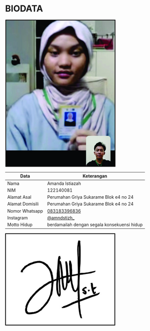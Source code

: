 # BIODATA

![Foto](081_foto.jpg)

| Data            | Keterangan |
| --------------- | ------------- |
| Nama            | Amanda Istiazah |
| NIM             | 122140081 |
| Alamat Asal     | Perumahan Griya Sukarame Blok e4 no 24 |
| Alamat Domisili | Perumahan Griya Sukarame Blok e4 no 24 |
| Nomor Whatsapp  | [083183396836](https://wa.me/+6283183396836) |
| Instagram       | [@amndstizh_](https://instagram.com/amndstizh_) |
| Motto Hidup     | berdamailah dengan segala konsekuensi hidup |

![TTD](081_ttd.jpg)
